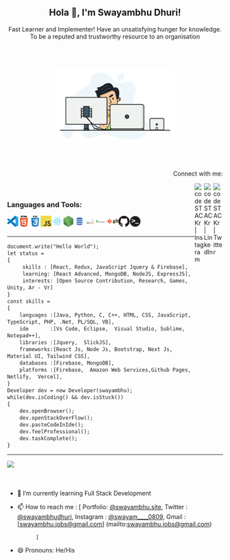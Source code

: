 
<h2 align="center">Hola 👋, I'm Swayambhu Dhuri!</h2>

<p align="center">Fast Learner and Implementer! Have an unsatisfying hunger for knowledge.
To be a reputed and trustworthy resource to an organisation</p>
<br/>
<p align="center">
<br><a target="_blank" rel="noopener noreferrer" href="https://github.com/vimaleurakaa/vimaleurakaa/blob/main/dev.gif"><img src="https://github.com/vimaleurakaa/vimaleurakaa/raw/main/dev.gif" width="280px" style="max-width:100%;"></a><br><br>
</p>
<br/>
<p align="right">Connect with me: 

[<img align="right" alt="codeSTACKr | Twitter" width="22px" src="https://cdn.jsdelivr.net/npm/simple-icons@v3/icons/twitter.svg" />](https://twitter.com/swayambhudhuri)
[<img align="right" alt="codeSTACKr | LinkedIn" width="22px" src="https://cdn.jsdelivr.net/npm/simple-icons@v3/icons/linkedin.svg" />](https://www.linkedin.com/in/swayambhu-dhuri-09130216b/)
[<img align="right" alt="codeSTACKr | Instagram" width="22px" src="https://cdn.jsdelivr.net/npm/simple-icons@v3/icons/instagram.svg" />](https://www.instagram.com/swayam____0809/)

<br />

### Languages and Tools:

<img align="left" alt="Visual Studio Code" width="26px" src="https://raw.githubusercontent.com/github/explore/80688e429a7d4ef2fca1e82350fe8e3517d3494d/topics/visual-studio-code/visual-studio-code.png" />
<img align="left" alt="HTML5" width="26px" src="https://raw.githubusercontent.com/github/explore/80688e429a7d4ef2fca1e82350fe8e3517d3494d/topics/html/html.png" />
<img align="left" alt="CSS3" width="26px" src="https://raw.githubusercontent.com/github/explore/80688e429a7d4ef2fca1e82350fe8e3517d3494d/topics/css/css.png" />

<img align="left" alt="JavaScript" width="26px" src="https://raw.githubusercontent.com/github/explore/80688e429a7d4ef2fca1e82350fe8e3517d3494d/topics/javascript/javascript.png" />
<img align="left" alt="React" width="26px" src="https://raw.githubusercontent.com/github/explore/80688e429a7d4ef2fca1e82350fe8e3517d3494d/topics/react/react.png" />
<img align="left" alt="Node.js" width="26px" src="https://raw.githubusercontent.com/github/explore/80688e429a7d4ef2fca1e82350fe8e3517d3494d/topics/nodejs/nodejs.png" />
<img align="left" alt="SQL" width="26px" src="https://raw.githubusercontent.com/github/explore/80688e429a7d4ef2fca1e82350fe8e3517d3494d/topics/sql/sql.png" />
<img align="left" alt="MySQL" width="26px" src="https://raw.githubusercontent.com/github/explore/80688e429a7d4ef2fca1e82350fe8e3517d3494d/topics/mysql/mysql.png" />
<img align="left" alt="MongoDB" width="26px" src="https://raw.githubusercontent.com/github/explore/80688e429a7d4ef2fca1e82350fe8e3517d3494d/topics/mongodb/mongodb.png" />
<img align="left" alt="Git" width="26px" src="https://raw.githubusercontent.com/github/explore/80688e429a7d4ef2fca1e82350fe8e3517d3494d/topics/git/git.png" />
<img align="left" alt="GitHub" width="26px" src="https://raw.githubusercontent.com/github/explore/78df643247d429f6cc873026c0622819ad797942/topics/github/github.png" />
<img align="left" alt="Terminal" width="26px" src="https://raw.githubusercontent.com/github/explore/80688e429a7d4ef2fca1e82350fe8e3517d3494d/topics/terminal/terminal.png" />

<br />
<br />

---

    document.write("Hello World");
    let status =
    {
	     skills : [React, Redux, JavaScript Jquery & Firebase],
	     learning: [React Advanced, MongoDB, NodeJS, ExpressJS],
	     interests: [Open Source Contribution, Research, Games, Unity, Ar - Vr]
	}
	const skills =
	{
		languages :[Java, Python, C, C++, HTML, CSS, JavaScript, TypeScript, PHP, .Net, PL/SQL, VB],
	    ide       :[Vs Code, Eclipse,  Visual Studio, Sublime, Notepad++],
	    libraries :[Jquery,  SlickJS],
	    frameworks:[React Js, Node Js, Bootstrap, Next Js, Material UI, Tailwind CSS],
	    databases :[Firebase, MongoDB],
	    platforms :[Firebase,  Amazon Web Services,Github Pages, Netlify,  Vercel],
	}
	Developer dev = new Developer(swayambhu);
	while(dev.isCoding() && dev.isStuck())
	{  	
		dev.openBrowser();
		dev.openStackOverFlow(); 
		dev.pasteCodeInIde();
		dev.feelProfessional(); 
		dev.taskComplete();
	}
     

  
---
<img src="https://github-readme-stats.vercel.app/api?username=swayambhu&&show_icons=true&title_color=ffffff&icon_color=bb2acf&text_color=daf7dc&bg_color=151515" />

</details>
<br/>
<br/>
<br/>

- 🌱 I’m currently learning Full Stack Development
- 📫 How to reach me : [
  				Portfolio: [@swayambhu.site](https://swayambhu.site/),
				Twitter  : [@swayambhudhuri](https://twitter.com/swayambhudhuri), 
				Instagram : [@swayam____0809](https://www.instagram.com/swayam____0809/),
				Gmail : [swayambhu.jobs@gmail.com] (mailto:swayambhu.jobs@gmail.com)
				
			]
- 😄 Pronouns: He/His

